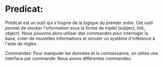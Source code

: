 # Predicat:

Prédicat est un outil qui s'inspire de la logique du premier ordre.
Cet outil permet de stocker l'information sous la forme de triplet (subject, link, object).
Nous pouvons alors utiliser des commandes pour interroger la base, créer de nouvelles informations et simuler un système d'inférence à l'aide de règles.

Commandes:
Pour manipuler les données et la connaissance, on utilise une interface par commande:
Nous avons différentes commandes:



